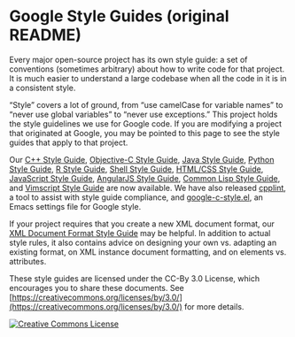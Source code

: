 Google Style Guides (original README)
===================

Every major open-source project has its own style guide: a set of conventions
(sometimes arbitrary) about how to write code for that project. It is much
easier to understand a large codebase when all the code in it is in a
consistent style.

“Style” covers a lot of ground, from “use camelCase for variable names” to
“never use global variables” to “never use exceptions.” This project holds the
style guidelines we use for Google code. If you are modifying a project that
originated at Google, you may be pointed to this page to see the style guides
that apply to that project.

Our [C++ Style Guide][cpp], [Objective-C Style Guide][objc], [Java Style
Guide][java], [Python Style Guide][py], [R Style Guide][r], [Shell Style
Guide][sh], [HTML/CSS Style Guide][htmlcss], [JavaScript Style Guide][js],
[AngularJS Style Guide][angular], [Common Lisp Style Guide][cl], and [Vimscript
Style Guide][vim] are now available. We have also released [cpplint][cpplint],
a tool to assist with style guide compliance, and [google-c-style.el][emacs],
an Emacs settings file for Google style.

If your project requires that you create a new XML document format, our [XML
Document Format Style Guide][xml] may be helpful. In addition to actual style
rules, it also contains advice on designing your own vs. adapting an existing
format, on XML instance document formatting, and on elements vs. attributes.

These style guides are licensed under the CC-By 3.0 License, which encourages
you to share these documents. See [https://creativecommons.org/licenses/by/3.0/](https://creativecommons.org/licenses/by/3.0/)
for more details.

<a rel="license" href="https://creativecommons.org/licenses/by/3.0/"><img alt="Creative Commons License" style="border-width:0" src="https://i.creativecommons.org/l/by/3.0/88x31.png" /></a>

[cpp]: https://google.github.io/styleguide/cppguide.html
[objc]: https://google.github.io/styleguide/objcguide.xml
[java]: https://google.github.io/styleguide/javaguide.html
[py]: https://google.github.io/styleguide/pyguide.html
[r]: https://google.github.io/styleguide/Rguide.xml
[sh]: https://google.github.io/styleguide/shell.xml
[htmlcss]: https://google.github.io/styleguide/htmlcssguide.xml
[js]: https://google.github.io/styleguide/jsguide.html
[angular]: https://google.github.io/styleguide/angularjs-google-style.html
[cl]: https://google.github.io/styleguide/lispguide.xml
[vim]: https://google.github.io/styleguide/vimscriptguide.xml
[cpplint]: https://github.com/google/styleguide/tree/gh-pages/cpplint
[emacs]: https://raw.githubusercontent.com/google/styleguide/gh-pages/google-c-style.el
[xml]: https://google.github.io/styleguide/xmlstyle.html
